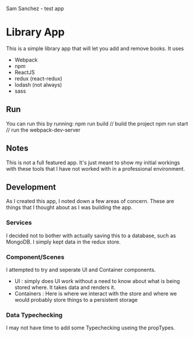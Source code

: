 Sam Sanchez - test app

# Library App
This is a simple library app that will let you add and remove books. It uses

* Webpack
* npm
* ReactJS
* redux (react-redux)
* lodash (not always)
* sass

## Run
You can run this by running:
    npm run build // build the project
    npm run start // run the webpack-dev-server

## Notes
This is not a full featured app. It's just meant to show my initial workings with these tools that I have not worked with in a professional environment.

## Development
As I created this app, I noted down a few areas of concern. These are things that I thought about as I was building the app.

### Services
I decided not to bother with actually saving this to a database, such as MongoDB. I simply kept data in the redux store.

### Component/Scenes
I attempted to try and seperate UI and Container components.
* UI : simply does UI work without a need to know about what is being stored where. It takes data and renders it.
* Containers : Here is where we interact with the store and where we would probably store things to a persistent storage


### Data Typechecking
I may not have time to add some Typechecking useing the propTypes.
